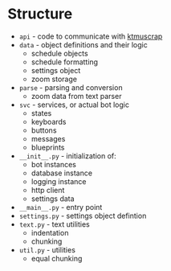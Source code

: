 # Structure

- `api` - code to communicate with
[ktmuscrap](https://github.com/kerdl/ktmuscrap)
- `data` - object definitions and their logic
  - schedule objects
  - schedule formatting
  - settings object
  - zoom storage
- `parse` - parsing and conversion
  - zoom data from text parser
- `svc` - services, or actual bot logic
  - states
  - keyboards
  - buttons
  - messages
  - blueprints
- `__init__.py` - initialization of:
  - bot instances
  - database instance
  - logging instance
  - http client
  - settings data
- `__main__.py` - entry point
- `settings.py` - settings object defintion
- `text.py` - text utilities
  - indentation
  - chunking
- `util.py` - utilities
  - equal chunking
